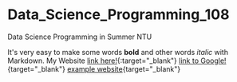 # Data_Science_Programming_108
Data Science Programming in Summer NTU

It's very easy to make some words **bold** and other words *italic* with Markdown. My Website [link here!](https://leechiulan.github.io){:target="_blank"}
[link to Google!](http://google.com){target="_blank"}
[example website](https://example.com){target="_blank"}

